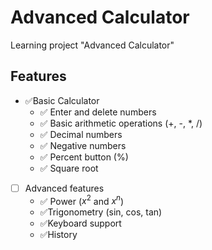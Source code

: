 # Advanced Calculator

Learning project "Advanced Calculator"

## Features

- &#9989;Basic Calculator
  - &#9989; Enter and delete numbers
  - &#9989; Basic arithmetic operations (+, -, \*, /)
  - &#9989; Decimal numbers
  - &#9989; Negative numbers
  - &#9989; Percent button (%)
  - &#9989; Square root
- [ ] Advanced features
  - &#9989; Power ($x^{2}$ and $x^{n}$)
  - &#9989;Trigonometry (sin, cos, tan)
  - &#9989;Keyboard support
  - &#9989;History
